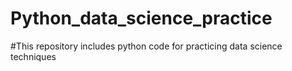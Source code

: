 # Python_data_science_practice
#This repository includes python code for practicing data science techniques
